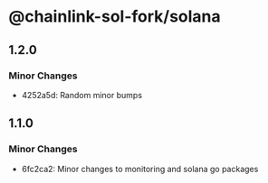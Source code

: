 # @chainlink-sol-fork/solana

## 1.2.0

### Minor Changes

- 4252a5d: Random minor bumps

## 1.1.0

### Minor Changes

- 6fc2ca2: Minor changes to monitoring and solana go packages
